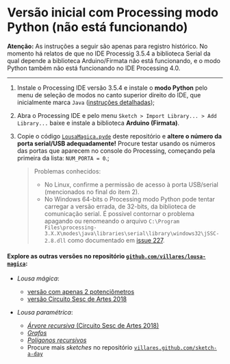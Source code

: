 # Versão inicial com Processing modo Python (não está funcionando)

**Atenção:** As instruções a seguir são apenas para registro histórico. No momento há relatos de que no IDE Processig 3.5.4 a biblioteca Serial da qual depende a biblioteca Arduino/Firmata não está funcionando, e
o modo Python também não está funcionando no IDE Processing 4.0. 

----
 
1. Instale o Processing IDE versão 3.5.4 e instale o **modo Python** pelo menu de seleção de modos no canto superior direito do IDE, que inicialmente marca `Java` ([instruções detalhadas](https://github.com/villares/villares.github.io/blob/master/como-instalar-o-processing-modo-python/index.md));

2. Abra o Processing IDE e pelo menu `Sketch > Import Library... > Add Library...` baixe e instale a biblioteca **Arduino (Firmata)**.

3. Copie o código [`LousaMagica.pyde`](LousaMagica/LousaMagica.pyde) deste repositório e **altere o número da porta serial/USB adequadamente!**
Procure testar usando os números das portas que aparecem no console do Processing, começando pela primeira da lista: `NUM_PORTA = 0`.;

    > Problemas conhecidos:
    > - No Linux, confirme a permissão de acesso à porta USB/serial (mencionados no final do item 2).
    > - No Windows 64-bits o Processing modo Python pode tentar carregar a versão errada, de 32-bits, da biblioteca de comunicação serial. É possivel contornar o problema apagando ou renomeando o arquivo `C:\Program Files\processing-3.X.X\modes\java\libraries\serial\library\windows32\jSSC-2.8.dll` como documentado em [issue 227](https://github.com/jdf/Processing.py-Bugs/issues/227).

#### Explore as outras versões no repositório  [`github.com/villares/lousa-magica`](https://github.com/villares/lousa-magica/):

  * *Lousa mágica*: 
    - [versão com apenas 2 potenciômetros](https://github.com/villares/lousa-magica/tree/master/LousaMagica2pots)
    - [versão Circuito Sesc de Artes 2018](https://github.com/villares/lousa-magica/tree/master//lousa_magica_versao_circuito_sesc)

  * *Lousa paramétrica*:  
    - [*Árvore recursiva* (Circuito Sesc de Artes 2018)](https://github.com/villares/lousa-magica/tree/master/lousa_parametrica_arvore_circuito_sesc)
    - [*Grafos*](https://github.com/villares/lousa-magica/tree/master/lousa_parametrica_grafos)
    - [*Polígonos recursivos*](https://github.com/villares/lousa-magica/tree/master/lousa_parametrica_poligonos_recursivos)
    - Procure mais *sketches* no repositório [`villares.github.com/sketch-a-day`](https://villares.github.com/sketch-a-day)

